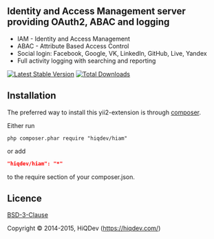 Identity and Access Management server providing OAuth2, ABAC and logging
------------------------------------------------------------------------

- IAM - Identity and Access Management
- ABAC - Attribute Based Access Control
- Social login: Facebook, Google, VK, LinkedIn, GitHub, Live, Yandex
- Full activity logging with searching and reporting


[![Latest Stable Version](https://poser.pugx.org/hiqdev/hiam/v/stable.png)](https://packagist.org/packages/hiqdev/hiam)
[![Total Downloads](https://poser.pugx.org/hiqdev/hiam/downloads.png)](https://packagist.org/packages/hiqdev/hiam)

## Installation

The preferred way to install this yii2-extension is through [composer](http://getcomposer.org/download/).

Either run

```
php composer.phar require "hiqdev/hiam"
```

or add

```json
"hiqdev/hiam": "*"
```

to the require section of your composer.json.

## Licence

[BSD-3-Clause](http://choosealicense.com/licenses/bsd-3-clause)

Copyright © 2014-2015, HiQDev (https://hiqdev.com/)
